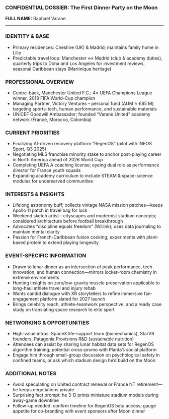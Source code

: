 ### CONFIDENTIAL DOSSIER: The First Dinner Party on the Moon

**FULL NAME:** Raphaël Varane

---
### IDENTITY & BASE
- Primary residences: Cheshire (UK) & Madrid; maintains family home in Lille
- Predictable travel loop: Manchester ↔ Madrid (club & academy duties), quarterly trips to Doha and Los Angeles for investment reviews, seasonal Caribbean stays (Martinique heritage)

### PROFESSIONAL OVERVIEW
- Centre-back, Manchester United F.C.; 4× UEFA Champions League winner, 2018 FIFA World-Cup champion
- Managing Partner, Victory Ventures – personal fund (AUM ≈ €85 M) targeting sports-tech, human performance, and sustainable materials
- UNICEF Goodwill Ambassador; founded “Varane United” academy network (France, Morocco, Colombia)

### CURRENT PRIORITIES
- Finalizing AI-driven recovery platform “RegenOS” (pilot with INEOS Sport, Q3 2025)
- Negotiating MLS franchise minority stake to anchor post-playing career in North America ahead of 2026 World Cup
- Completing UEFA A coaching license; eyeing dual role as performance director for France youth squads
- Expanding academy curriculum to include STEAM & space-science modules for underserved communities

### INTERESTS & INSIGHTS
- Lifelong astronomy buff; collects vintage NASA mission patches—keeps Apollo 11 patch in travel bag for luck
- Weekend sketch artist—cityscapes and modernist stadium concepts; considered architecture before football breakthrough
- Advocates “discipline equals freedom” (Willink); uses data journaling to maintain mental clarity
- Passion for French-Caribbean fusion cooking; experiments with plant-based protein to extend playing longevity

### EVENT-SPECIFIC INFORMATION
- Drawn to lunar dinner as an intersection of peak performance, tech innovation, and human connection—mirrors locker-room chemistry in extreme environments
- Hunting insights on zero/low-gravity muscle preservation applicable to long-haul athlete travel and injury rehab
- Wants candid dialogue with XR storytellers to refine immersive fan-engagement platform slated for 2027 launch
- Brings celebrity reach, athlete-teamwork perspective, and a ready case study on translating space research to elite sport

### NETWORKING & OPPORTUNITIES
- High-value intros: SpaceX life-support team (biomechanics), StarVR founders, Patagonia Provisions R&D (sustainable nutrition)
- Attendees can assist by sharing lunar habitat data sets for RegenOS algorithm training; potential cross-promo with Planta’s social platform
- Engage him through small-group discussion on psychological safety in confined teams, or ask which stadium design he’d build on the Moon

### ADDITIONAL NOTES
- Avoid speculating on United contract renewal or France NT retirement—he keeps negotiations private
- Surprising fact prompt: he 3-D prints miniature stadium models during away-game downtime
- Follow-up needed: confirm timeline for RegenOS beta access; gauge appetite for co-branding with event sponsors after Moon dinner